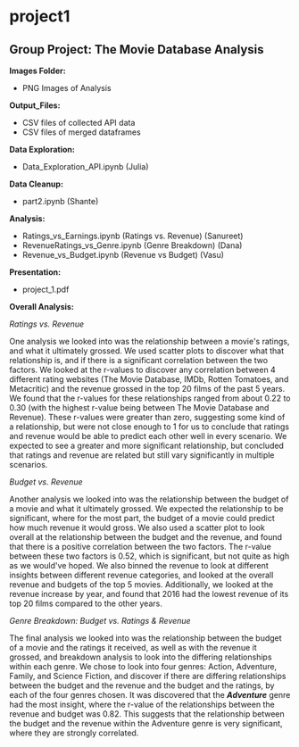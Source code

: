 # project1
## Group Project: The Movie Database Analysis

**Images Folder:** 
- PNG Images of Analysis

**Output_Files:**
- CSV files of collected API data
- CSV files of merged dataframes

**Data Exploration:**
- Data_Exploration_API.ipynb (Julia)

**Data Cleanup:**
- part2.ipynb (Shante)

**Analysis:** 
- Ratings_vs_Earnings.ipynb (Ratings vs. Revenue) (Sanureet)
- RevenueRatings_vs_Genre.ipynb (Genre Breakdown) (Dana)
- Revenue_vs_Budget.ipynb (Revenue vs Budget) (Vasu)

**Presentation:**
- project_1.pdf

**Overall Analysis:**

*Ratings vs. Revenue*

One analysis we looked into was the relationship between a movie's ratings, and what it ultimately grossed. We used scatter plots to discover what that relationship is, and if there is a significant correlation between the two factors. We looked at the r-values to discover any correlation between 4 different rating websites (The Movie Database, IMDb, Rotten Tomatoes, and Metacritic) and the revenue grossed in the top 20 films of the past 5 years. We found that the r-values for these relationships ranged from about 0.22 to 0.30 (with the highest r-value being between The Movie Database and Revenue). These r-values were greater than zero, suggesting some kind of a relationship, but were not close enough to 1 for us to conclude that ratings and revenue would be able to predict each other well in every scenario. We expected to see a greater and more significant relationship, but concluded that ratings and revenue are related but still vary significantly in multiple scenarios. 

*Budget vs. Revenue*

Another analysis we looked into was the relationship between the budget of a movie and what it ultimately grossed. We expected the relationship to be significant, where for the most part, the budget of a movie could predict how much revenue it would gross. We also used a scatter plot to look overall at the relationship between the budget and the revenue, and found that there is a positive correlation between the two factors. The r-value between these two factors is 0.52, which is significant, but not quite as high as we would've hoped. We also binned the revenue to look at different insights between different revenue categories, and looked at the overall revenue and budgets of the top 5 movies. Additionally, we looked at the revenue increase by year, and found that 2016 had the lowest revenue of its top 20 films compared to the other years.


*Genre Breakdown: Budget vs. Ratings & Revenue*

The final analysis we looked into was the relationship between the budget of a movie and the ratings it received, as well as with the revenue it grossed, and breakdown analysis to look into the differing relationships within each genre. We chose to look into four genres: Action, Adventure, Family, and Science Fiction, and discover if there are differing relationships between the budget and the revenue and the budget and the ratings, by each of the four genres chosen. It was discovered that the ***Adventure*** genre had the most insight, where the r-value of the relationships between the revenue and budget was 0.82. This suggests that the relationship between the budget and the revenue within the Adventure genre is very significant, where they are strongly correlated. 

